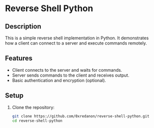 # Reverse Shell Python

## Description
This is a simple reverse shell implementation in Python. It demonstrates how a client can connect to a server and execute commands remotely. 

## Features
- Client connects to the server and waits for commands.
- Server sends commands to the client and receives output.
- Basic authentication and encryption (optional).

## Setup

1. Clone the repository:
   ```bash
   git clone https://github.com/0xredanon/reverse-shell-python.git
   cd reverse-shell-python
